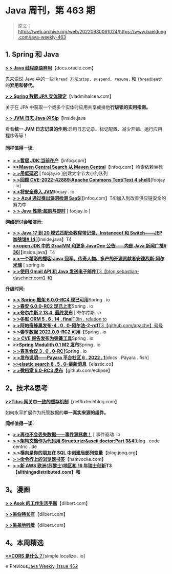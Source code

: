 # Java 周刊，第 463 期

> 原文：<https://web.archive.org/web/20220930061024/https://www.baeldung.com/java-weekly-463>

## 1. **Spring 和 Java**

[**> > Java 线程原语弃用**](https://web.archive.org/web/20221111123743/https://docs.oracle.com/en/java/javase/19/docs/api/java.base/java/lang/doc-files/threadPrimitiveDeprecation.html)【docs.oracle.com】

先来说说 Java 中的一些`Thread `方法:`stop, suspend, resume,` 和 `ThreadDeath`的**弃用和替代。**

[**> > Spring 数据 JPA 实体锁定**](https://web.archive.org/web/20221111123743/https://vladmihalcea.com/spring-data-jpa-locking/)【vladmihalcea.com】

关于在 JPA 中获取一个或多个实体时应用共享或排他**行级锁的实用指南。**

[**> > JVM 日志 Java 的 Sip**](https://web.archive.org/web/20221111123743/https://inside.java/2022/11/07/sip071/)【inside.java

看看**统一 JVM 日志记录的作用**:启用日志记录、标记配置、减少开销、运行应用程序等等！

#### **同样值得一读:**

*   [**> >暂居 JDK:当前在产**](https://web.archive.org/web/20221111123743/https://www.infoq.com/presentations/java-upgrade-path/)【infoq.com】
*   [**>>Maven Central Search 从 Maven Central**](https://web.archive.org/web/20221111123743/https://www.infoq.com/news/2022/11/maven-central-search/)【infoq.com】检索依赖坐标
*   [**> >用低延迟**](https://web.archive.org/web/20221111123743/https://foojay.io/today/creating-terabyte-sized-queues-with-low-latency/) [ foojay.io ]创建太字节大小的队列
*   [**> >回顾 CVE-2022-42889:Apache Commons Text(Text 4 shell)**](https://web.archive.org/web/20221111123743/https://foojay.io/today/reviewing-cve-2022-42889-arbitrary-code-execution-vulnerability-in-apache-commons-text-text4shell/)[foojay . io]
*   [**> >将安全移入 JVM**](https://web.archive.org/web/20221111123743/https://foojay.io/today/moving-security-into-the-jvm/)foojay . io
*   [**> > Azul 通过推出漏洞检测 SaaS**](https://web.archive.org/web/20221111123743/https://www.infoq.com/news/2022/11/azul-vulnerability-detection/)[【infoq.com】T4]加入到改善供应链安全的努力中
*   [**> > Java 性能:超前与即时**](https://web.archive.org/web/20221111123743/https://foojay.io/today/java-performance-ahead-of-time-versus-just-in-time/) [ foojay.io ]

**网络研讨会和演示:**

*   [**> > Java 17 到 20 模式匹配全教程带记录、Instanceof 和 Switch——JEP 咖啡馆# 14**](https://web.archive.org/web/20221111123743/https://inside.java/2022/11/08/jepcafe14/)[【inside.java】T4
*   [**>>open JDK 中的 GraalVM 和更多 JavaOne 公告——内部 Java 新闻广播# 36**](https://web.archive.org/web/20221111123743/https://inside.java/2022/11/03/newscast-036/)[【inside.java】T4
*   [**> >一个精彩的播客:Java 冠军、传奇人物、多产的开源贡献者安德烈斯·阿尔米瑞**](https://web.archive.org/web/20221111123743/https://spring.io/blog/2022/11/03/a-bootiful-podcast-java-champion-legend-and-prolific-open-source-contributor-andres-almiray) [ spring.io
*   [**> >使用 Gmail API 和 Java 发送电子邮件**T3【blog.sebastian-daschner.com】和](https://web.archive.org/web/20221111123743/https://blog.sebastian-daschner.com/entries/sending-emails-gmail-api-java)

**升级时间:**

*   [**> > Spring 框架 6.0.0-RC4 现已可用**](https://web.archive.org/web/20221111123743/https://spring.io/blog/2022/11/09/spring-framework-6-0-0-rc4-available-now)Spring . io
*   [**> >春安 6.0.0-RC2 现已上市**](https://web.archive.org/web/20221111123743/https://spring.io/blog/2022/11/09/spring-security-6-0-0-rc2-is-available-now)Spring . io
*   **[> >夸尔库斯 2.13.4 .最终发布](https://web.archive.org/web/20221111123743/https://quarkus.io/blog/quarkus-2-13-4-final-released/)** [ 夸尔库斯. io
*   [**> >冬眠 ORM 5 . 6 . 14 . final**T3in . relation to](https://web.archive.org/web/20221111123743/https://in.relation.to/2022/11/04/hibernate-orm-5614/)
*   [**> >阿帕奇蜂巢发布-4 . 0 . 0-阿尔法-2-rc1**T3【github.com/apache】号号](https://web.archive.org/web/20221111123743/https://github.com/apache/hive/releases/tag/release-4.0.0-alpha-2-rc1)
*   [**> >春季数据 2022.0.0-RC2 可用**](https://web.archive.org/web/20221111123743/https://spring.io/blog/2022/11/04/spring-data-2022-0-0-rc2-available)【Spring . io
*   [**> > CVE 报告发布为弹簧工具**](https://web.archive.org/web/20221111123743/https://spring.io/blog/2022/11/03/cve-report-published-for-spring-tools)Spring . io
*   [**>>Spring Modulith 0.1 M2 发布**](https://web.archive.org/web/20221111123743/https://spring.io/blog/2022/11/02/spring-modulith-0-1-m2-released)Spring . io
*   [**> >春季会议 3 . 0 . 0-RC1**](https://web.archive.org/web/20221111123743/https://spring.io/blog/2022/10/26/spring-session-3-0-0-rc1)Spring . io
*   [**> >发布说明——Payara 平台社区 6 . 2022 . 1**](https://web.archive.org/web/20221111123743/https://docs.payara.fish/community/docs/6.2022.1/Release%20Notes/Release%20Notes%206.2022.1.html)[docs . Payara . fish]
*   [**>>elastic search 8 . 5 . 0–最新消息**](https://web.archive.org/web/20221111123743/https://www.elastic.co/guide/en/elasticsearch/reference/8.5/release-highlights.html)【elastic.co】
*   **[> >微档案 6.0-RC3 发布](https://web.archive.org/web/20221111123743/https://github.com/eclipse/microprofile/releases/tag/6.0-RC3)**【github.com/eclipse】

## **2。技术&思考**

[**>>Titus 网关中一致的缓存机制**](https://web.archive.org/web/20221111123743/https://netflixtechblog.com/consistent-caching-mechanism-in-titus-gateway-6cb89b9ce296)【netflixtechblog.com】

如何水平扩展作为托管数据的**单一真实来源的组件。**

**同样值得一读:**

*   [**> >再也不会丢失数据——事件源拯救！**](https://web.archive.org/web/20221111123743/https://event-driven.io/en/never_lose_data_with_event_sourcing/) [ 事件驱动. io
*   **[> >架构文档作为代码用 Structurizr&ascii doctor:Part 3](https://web.archive.org/web/20221111123743/https://blog.codecentric.de/architecture-documentation-as-code-with-structurizr-and-asciidoctor-part-3-structurizr)[&4](https://web.archive.org/web/20221111123743/https://blog.codecentric.de/architecture-documentation-as-code-with-structurizr-and-asciidoctor-part4-publishing)**[blog . code centric . de
*   [**> >横向是你的朋友在 SQL 中创建局部列变量**](https://web.archive.org/web/20221111123743/https://blog.jooq.org/lateral-is-your-friend-to-create-local-column-variables-in-sql/)【blog.jooq.org】
*   [**> >命令行上的浏览器书签**](https://web.archive.org/web/20221111123743/https://www.hamvocke.com/blog/lnks-command-line-bookmarks/)【hamvocke.com】
*   **[> >新 AWS 欧洲(苏黎士)地区和 16 年瑞士创新](https://web.archive.org/web/20221111123743/https://www.allthingsdistributed.com/2022/11/aws-launches-europe-zurich-region.html)T3【allthingsdistributed.com】和**

## **3。漫画**

[**> > Asok 的工作生活平衡**](https://web.archive.org/web/20221111123743/https://dilbert.com/strip/2022-11-09)【dilbert.com】

[**> >呆伯特长有**](https://web.archive.org/web/20221111123743/https://dilbert.com/strip/2022-11-08)【dilbert.com】

[**> >呆呆地听着**](https://web.archive.org/web/20221111123743/https://dilbert.com/strip/2022-11-06)【dilbert.com】

## **4。本周精选**

**[>>CORS 是什么？](https://web.archive.org/web/20221111123743/https://simplelocalize.io/blog/posts/what-is-cors/)**[simple localize . io]

**«** Previous[Java Weekly, Issue 462](/web/20221111123743/https://www.baeldung.com/java-weekly-462)